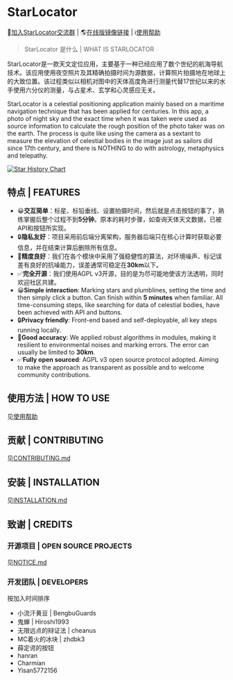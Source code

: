 # StarLocator

💬<a href="https://qm.qq.com/q/lmRhILlX0e">加入StarLocator交流群</a> | 🌎<a href="https://caveallegory.cn/StarLocator/">在线版镜像链接</a> | ℹ️<a href="https://bengbuguards.github.io/StarLocator/help.html">使用帮助</a>

> StarLocator 是什么 | WHAT IS STARLOCATOR

StarLocator是一款天文定位应用，主要基于一种已经应用了数个世纪的航海导航技术。该应用使用夜空照片及其精确拍摄时间为源数据，计算照片拍摄地在地球上的大致位置。该过程类似以相机对图中的天体高度角进行测量代替17世纪以来的水手使用六分仪的测量，与占星术、玄学和心灵感应无关。

StarLocator is a celestial positioning application mainly based on a maritime navigation technique that has been applied
for centuries. In this app, a photo of night sky and the exact time when it was taken were used as source information to
calculate the rough position of the photo taker was on the earth. The process is quite like using the camera as a
sextant to measure the elevation of celestial bodies in the image just as sailors did since 17th century, and there is
NOTHING to do with astrology, metaphysics and telepathy.

[![Star History Chart](https://api.star-history.com/svg?repos=BengbuGuards/StarLocator&type=Timeline)](https://star-history.com/#BengbuGuards/StarLocator&Timeline)

## 特点 | FEATURES

- 😀**交互简单**：标星、标铅垂线、设置拍摄时间，然后就是点击按钮的事了，熟练掌握后整个过程不到**5分钟**。原本的耗时步骤，如查询天体天文数据，已被API和按钮所实现。
- 🔒**隐私友好**：项目采用前后端分离架构，服务器后端只在核心计算时获取必要信息，并在结束计算后删除所有信息。
- 🎯**精度良好**：我们在各个模块中采用了强稳健性的算法，对环境噪声、标记误差有良好的抗噪能力，误差通常可稳定在**30km**以下。
- ✅**完全开源**：我们使用AGPL v3开源，目的是为尽可能地使该方法透明，同时欢迎社区共建。
- 😀**Simple interaction**: Marking stars and plumblines, setting the time and then simply click a button. Can finish within **5 minutes** when familiar. All time-consuming steps, like searching for data of celestial bodies, have been achieved with API and buttons.
- 🔒**Privacy friendly**: Front-end based and self-deployable, all key steps running locally.
- 🎯**Good accuracy**: We applied robust algorithms in modules, making it resilient to environmental noises and marking errors. The error can usually be limited to **30km**.
- ✅**Fully open sourced**: AGPL v3 open source protocol adopted. Aiming to make the approach as transparent as possible and to welcome community contributions.

## 使用方法 | HOW TO USE

见<a href="https://bengbuguards.github.io/StarLocator/help.html">使用帮助</a>

## 贡献 | CONTRIBUTING

见[CONTRIBUTING.md](./docs/CONTRIBUTING.md)

## 安装 | INSTALLATION

见[INSTALLATION.md](./docs/INSTALLATION.md)

## 致谢 | CREDITS

### 开源项目 | OPEN SOURCE PROJECTS

见[NOTICE.md](./NOTICE.md)

### 开发团队 | DEVELOPERS

按加入时间排序

- 小流汗黄豆 | BengbuGuards
- 鬼蝉 | Hiroshi1993
- 无限远点的辩证法 | cheanus
- MC着火的冰块 | zhdbk3
- 薛定谔的按钮
- hanran
- Charmian
- Yisan5772156
